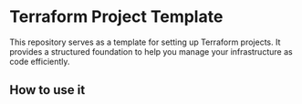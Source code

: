 # Terraform Project Template

This repository serves as a template for setting up Terraform projects. It provides a structured foundation to help you manage your infrastructure as code efficiently.


## How to use it

